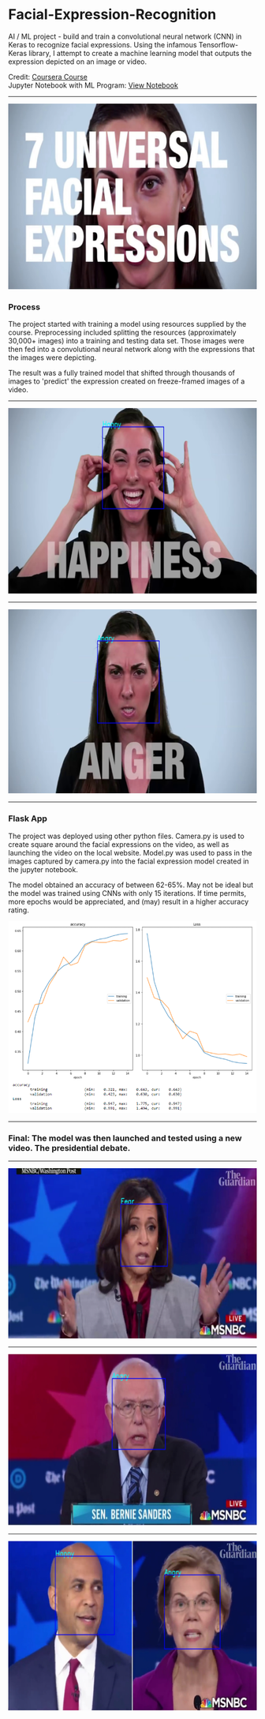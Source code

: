 # Facial-Expression-Recognition
AI / ML project - build and train a convolutional neural network (CNN) in Keras to recognize facial expressions. Using the infamous Tensorflow-Keras library, I attempt to create a machine learning model that outputs the expression depicted on an image or video. 

Credit: [Coursera Course](https://www.coursera.org/learn/facial-expression-recognition-keras/home/welcome)
<br>
Jupyter Notebook with ML Program: [View Notebook](https://nbviewer.jupyter.org/github/gianmillare/Facial-Expression-Recognition/blob/main/Project/Facial_Expression_Recognition.ipynb)

<hr>

![](images/intro.png)

### Process
The project started with training a model using resources supplied by the course. Preprocessing included splitting the resources (approximately 30,000+ images) into a training and testing data set. Those images were then fed into a convolutional neural network along with the expressions that the images were depicting.

The result was a fully trained model that shifted through thousands of images to 'predict' the expression created on freeze-framed images of a video. 

<hr>

![](images/happy.png)

<hr>

![](images/angry.png)

<hr>

### Flask App
The project was deployed using other python files. Camera.py is used to create square around the facial expressions on the video, as well as launching the video on the local website. Model.py was used to pass in the images captured by camera.py into the facial expression model created in the jupyter notebook. 

The model obtained an accuracy of between 62-65%. May not be ideal but the model was trained using CNNs with only 15 iterations. If time permits, more epochs would be appreciated, and (may) result in a higher accuracy rating.

![](images/trained_model.png)

<hr>

### Final: The model was then launched and tested using a new video. The presidential debate. 

<hr>

![](images/pres_1.png)

<hr>

![](images/pres_3.png)

<hr>

![](images/pres_4.png)
